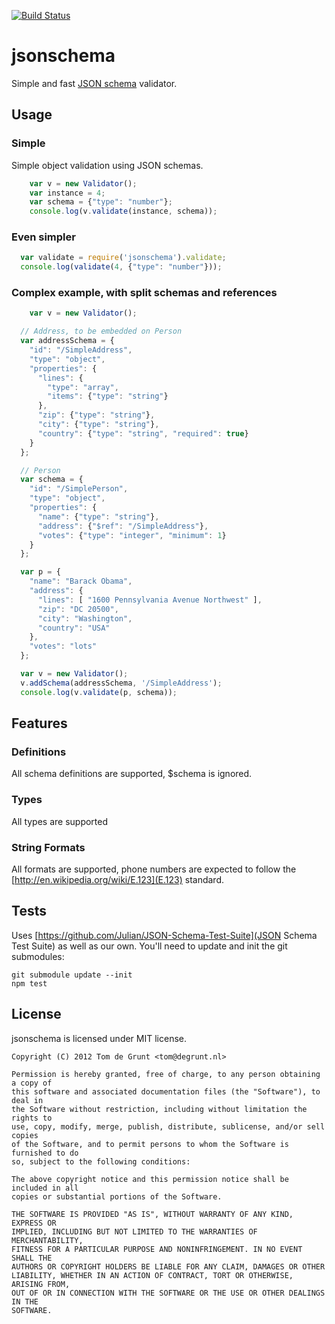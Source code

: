 [![Build Status](https://secure.travis-ci.org/tdegrunt/jsonschema.png)](http://travis-ci.org/tdegrunt/jsonschema)

# jsonschema
Simple and fast [JSON schema](http://tools.ietf.org/html/draft-zyp-json-schema-03) validator.

## Usage

### Simple
Simple object validation using JSON schemas.

```javascript
	var v = new Validator();
	var instance = 4;
	var schema = {"type": "number"};
	console.log(v.validate(instance, schema));
```

### Even simpler

```javascript
  var validate = require('jsonschema').validate;
  console.log(validate(4, {"type": "number"}));
```

### Complex example, with split schemas and references

```javascript
	var v = new Validator();

  // Address, to be embedded on Person
  var addressSchema = {
    "id": "/SimpleAddress",
    "type": "object",
    "properties": {
      "lines": {
        "type": "array",
        "items": {"type": "string"}
      },
      "zip": {"type": "string"},
      "city": {"type": "string"},
      "country": {"type": "string", "required": true}
    }
  };

  // Person
  var schema = {
    "id": "/SimplePerson",
    "type": "object",
    "properties": {
      "name": {"type": "string"},
      "address": {"$ref": "/SimpleAddress"},
      "votes": {"type": "integer", "minimum": 1}
    }
  };

  var p = {
    "name": "Barack Obama",
    "address": {
      "lines": [ "1600 Pennsylvania Avenue Northwest" ],
      "zip": "DC 20500",
      "city": "Washington",
      "country": "USA"
    },
    "votes": "lots"
  };

  var v = new Validator();
  v.addSchema(addressSchema, '/SimpleAddress');
  console.log(v.validate(p, schema));
```

## Features

### Definitions
All schema definitions are supported, $schema is ignored.

### Types
All types are supported

### String Formats
All formats are supported, phone numbers are expected to follow the [http://en.wikipedia.org/wiki/E.123](E.123) standard.

## Tests
Uses [https://github.com/Julian/JSON-Schema-Test-Suite](JSON Schema Test Suite) as well as our own.
You'll need to update and init the git submodules:

    git submodule update --init
    npm test

## License
jsonschema is licensed under MIT license.

	Copyright (C) 2012 Tom de Grunt <tom@degrunt.nl>

	Permission is hereby granted, free of charge, to any person obtaining a copy of
	this software and associated documentation files (the "Software"), to deal in
	the Software without restriction, including without limitation the rights to
	use, copy, modify, merge, publish, distribute, sublicense, and/or sell copies
	of the Software, and to permit persons to whom the Software is furnished to do
	so, subject to the following conditions:

	The above copyright notice and this permission notice shall be included in all
	copies or substantial portions of the Software.

	THE SOFTWARE IS PROVIDED "AS IS", WITHOUT WARRANTY OF ANY KIND, EXPRESS OR
	IMPLIED, INCLUDING BUT NOT LIMITED TO THE WARRANTIES OF MERCHANTABILITY,
	FITNESS FOR A PARTICULAR PURPOSE AND NONINFRINGEMENT. IN NO EVENT SHALL THE
	AUTHORS OR COPYRIGHT HOLDERS BE LIABLE FOR ANY CLAIM, DAMAGES OR OTHER
	LIABILITY, WHETHER IN AN ACTION OF CONTRACT, TORT OR OTHERWISE, ARISING FROM,
	OUT OF OR IN CONNECTION WITH THE SOFTWARE OR THE USE OR OTHER DEALINGS IN THE
	SOFTWARE.
